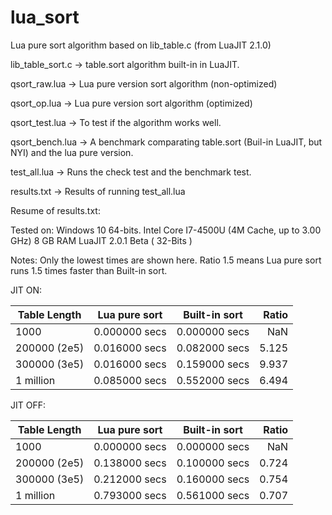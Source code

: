 # lua_sort

Lua pure sort algorithm based on lib_table.c (from LuaJIT 2.1.0)

lib_table_sort.c -> table.sort algorithm built-in in LuaJIT.

qsort_raw.lua -> Lua pure version sort algorithm (non-optimized)

qsort_op.lua -> Lua pure version sort algorithm (optimized)

qsort_test.lua -> To test if the algorithm works well.

qsort_bench.lua -> A benchmark comparating table.sort (Buil-in LuaJIT, but NYI) and the lua pure version.

test_all.lua -> Runs the check test and the benchmark test.

results.txt -> Results of running test_all.lua


Resume of results.txt: 

Tested on:
Windows 10 64-bits.
Intel Core I7-4500U (4M Cache, up to 3.00 GHz)
8 GB RAM 
LuaJIT 2.0.1 Beta ( 32-Bits )

Notes: 
Only the lowest times are shown here.
Ratio 1.5 means Lua pure sort runs 1.5 times faster than Built-in sort. 

JIT ON:

| Table Length  | Lua pure sort | Built-in sort | Ratio |
| ------------- | ------------- |:-------------:| -----:|
| 1000          | 0.000000 secs | 0.000000 secs | NaN   |
| 200000 (2e5)  | 0.016000 secs | 0.082000 secs | 5.125 |
| 300000 (3e5)  | 0.016000 secs | 0.159000 secs | 9.937 |
| 1 million     | 0.085000 secs | 0.552000 secs | 6.494 |

JIT OFF:

| Table Length  | Lua pure sort | Built-in sort | Ratio |
| ------------- | ------------- |:-------------:| -----:|
| 1000          | 0.000000 secs | 0.000000 secs | NaN   |
| 200000 (2e5)  | 0.138000 secs | 0.100000 secs | 0.724 |
| 300000 (3e5)  | 0.212000 secs | 0.160000 secs | 0.754 |
| 1 million     | 0.793000 secs | 0.561000 secs | 0.707 |


